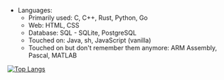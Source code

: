 * Languages:
  * Primarily used: C, C++, Rust, Python, Go
  * Web: HTML, CSS
  * Database: SQL - SQLite, PostgreSQL
  * Touched on: Java, sh, JavaScript (vanilla)
  * Touched on but don't remember them anymore: ARM Assembly, Pascal, MATLAB
  
[![Top Langs](https://github-readme-stats-mtcw99.vercel.app/api/top-langs/?username=mtcw99&hide=html&layout=compact&theme=dark&langs_count=7)](https://github.com/anuraghazra/github-readme-stats)
